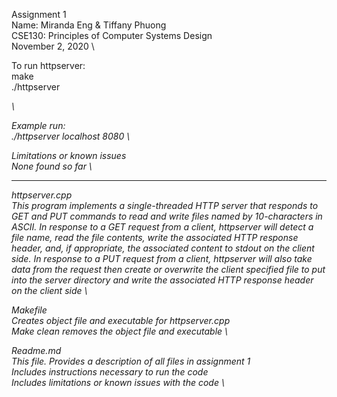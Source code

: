 Assignment 1 \
Name: Miranda Eng & Tiffany Phuong \
CSE130: Principles of Computer Systems Design \
November 2, 2020 \

To run httpserver: \
	make \
	./httpserver <address> <port-number> \

Example run: \
	./httpserver localhost 8080 \

Limitations or known issues \
	None found so far \

-------------------------------------------------

httpserver.cpp \
	This program implements a single-threaded HTTP server that responds to GET and PUT commands to read and write files named by 10-characters in ASCII. In response to a GET request from a client, httpserver will detect a file name, read the file contents, write the associated HTTP response header, and, if appropriate, the associated content to stdout on the client side. In response to a PUT request from a client, httpserver will also take data from the request then create or overwrite the client specified file to put into the server directory and write the associated HTTP response header on the client side \

Makefile \
	Creates object file and executable for httpserver.cpp \
	Make clean removes the object file and executable \

Readme.md \
	This file. Provides a description of all files in assignment 1 \
	Includes instructions necessary to run the code \
	Includes limitations or known issues with the code \
